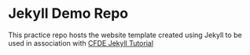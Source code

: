 # Jekyll Demo Repo

This practice repo hosts the website template created using Jekyll to be used in association with [CFDE Jekyll Tutorial](https://cfde-training.readthedocs.io/en/latest/General-Tutorials/Jekyll_Tutorial/)
